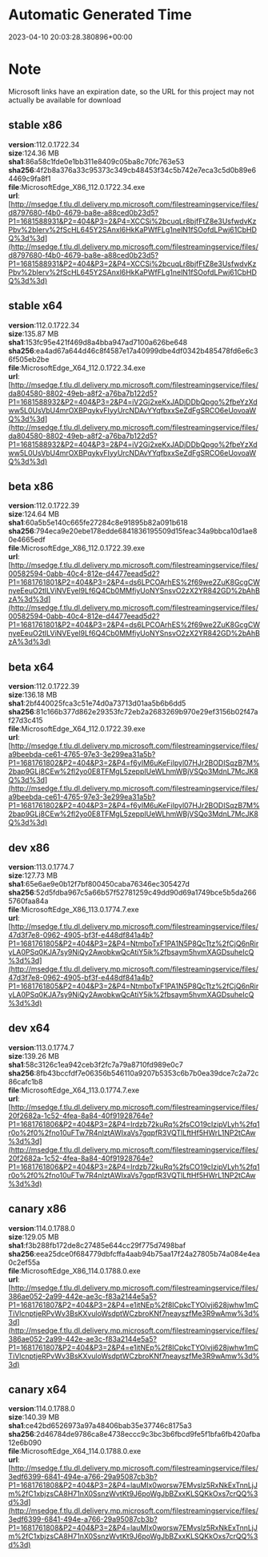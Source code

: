 # Automatic Generated Time
2023-04-10 20:03:28.380896+00:00

# Note
Microsoft links have an expiration date, so the URL for this project may not actually be available for download

## stable x86
**version**:112.0.1722.34  
**size**:124.36 MB  
**sha1**:86a58c1fde0e1bb311e8409c05ba8c70fc763e53  
**sha256**:4f2b8a376a33c95373c349cb48453f34c5b742e7eca3c5d0b89e64469c9fa8f1  
**file**:MicrosoftEdge_X86_112.0.1722.34.exe  
**url**:[http://msedge.f.tlu.dl.delivery.mp.microsoft.com/filestreamingservice/files/d8797680-f4b0-4679-ba8e-a88ced0b23d5?P1=1681588931&P2=404&P3=2&P4=XCCSi%2bcuqLr8bjfFtZ8e3UsfwdvKzPbv%2bIerv%2fScHL645Y2SAnxl6HkKaPWfFLg1nelN1fSOofdLPwj61CbHDQ%3d%3d](http://msedge.f.tlu.dl.delivery.mp.microsoft.com/filestreamingservice/files/d8797680-f4b0-4679-ba8e-a88ced0b23d5?P1=1681588931&P2=404&P3=2&P4=XCCSi%2bcuqLr8bjfFtZ8e3UsfwdvKzPbv%2bIerv%2fScHL645Y2SAnxl6HkKaPWfFLg1nelN1fSOofdLPwj61CbHDQ%3d%3d)  

## stable x64
**version**:112.0.1722.34  
**size**:135.87 MB  
**sha1**:153fc95e421f469d8a4bba947ad7100a626be648  
**sha256**:ea4ad67a644d46c8f4587e17a40999dbe4df0342b485478fd6e6c36f505eb2be  
**file**:MicrosoftEdge_X64_112.0.1722.34.exe  
**url**:[http://msedge.f.tlu.dl.delivery.mp.microsoft.com/filestreamingservice/files/da804580-8802-49eb-a8f2-a76ba7b122d5?P1=1681588932&P2=404&P3=2&P4=iV2Gj2xeKxJADjDDbQpgo%2fbeYzXdww5L0UsVbU4mrOXBPqykvFIyyUrcNDAvYYqfbxxSeZdFgSRCO6eUovoaWQ%3d%3d](http://msedge.f.tlu.dl.delivery.mp.microsoft.com/filestreamingservice/files/da804580-8802-49eb-a8f2-a76ba7b122d5?P1=1681588932&P2=404&P3=2&P4=iV2Gj2xeKxJADjDDbQpgo%2fbeYzXdww5L0UsVbU4mrOXBPqykvFIyyUrcNDAvYYqfbxxSeZdFgSRCO6eUovoaWQ%3d%3d)  

## beta x86
**version**:112.0.1722.39  
**size**:124.64 MB  
**sha1**:60a5b5e140c665fe27284c8e91895b82a091b618  
**sha256**:794eca9e20ebe178edde6841836195509d15feac34a9bbca10d1ae80e4665edf  
**file**:MicrosoftEdge_X86_112.0.1722.39.exe  
**url**:[http://msedge.f.tlu.dl.delivery.mp.microsoft.com/filestreamingservice/files/00582594-0abb-40c4-812e-d4477eead5d2?P1=1681761801&P2=404&P3=2&P4=ds6LPCOArhES%2f69we2ZuK8GcgCWnyeEeuO2tILViNVEyel9Lf6Q4Cb0MMfiyUoNYSnsvO2zX2YR842GD%2bAhBzA%3d%3d](http://msedge.f.tlu.dl.delivery.mp.microsoft.com/filestreamingservice/files/00582594-0abb-40c4-812e-d4477eead5d2?P1=1681761801&P2=404&P3=2&P4=ds6LPCOArhES%2f69we2ZuK8GcgCWnyeEeuO2tILViNVEyel9Lf6Q4Cb0MMfiyUoNYSnsvO2zX2YR842GD%2bAhBzA%3d%3d)  

## beta x64
**version**:112.0.1722.39  
**size**:136.18 MB  
**sha1**:2bf440025fca3c51e74d0a73713d01aa5b6b6dd5  
**sha256**:81c166b377d862e29353fc72eb2a2683269b970e29ef3156b02f47af27d3c415  
**file**:MicrosoftEdge_X64_112.0.1722.39.exe  
**url**:[http://msedge.f.tlu.dl.delivery.mp.microsoft.com/filestreamingservice/files/a9beebda-ce61-4765-97e3-3e299ea31a5b?P1=1681761802&P2=404&P3=2&P4=f6yIM6uKeFiIpyl07HJr2BODISqzB7M%2bap9GLj8CEw%2fl2yo0E8TFMgL5zeppIUeWLhmWBjVSQo3MdnL7McJK8Q%3d%3d](http://msedge.f.tlu.dl.delivery.mp.microsoft.com/filestreamingservice/files/a9beebda-ce61-4765-97e3-3e299ea31a5b?P1=1681761802&P2=404&P3=2&P4=f6yIM6uKeFiIpyl07HJr2BODISqzB7M%2bap9GLj8CEw%2fl2yo0E8TFMgL5zeppIUeWLhmWBjVSQo3MdnL7McJK8Q%3d%3d)  

## dev x86
**version**:113.0.1774.7  
**size**:127.73 MB  
**sha1**:65e6ae9e0b12f7bf800450caba76346ec305427d  
**sha256**:52d5fdba967c5a66b57f52781259c49dd90d69a1749bce5b5da2665760faa84a  
**file**:MicrosoftEdge_X86_113.0.1774.7.exe  
**url**:[http://msedge.f.tlu.dl.delivery.mp.microsoft.com/filestreamingservice/files/47d3f7e8-0962-4905-bf3f-e448df841a4b?P1=1681761805&P2=404&P3=2&P4=NtmboTxF1PA1N5P8QcTtz%2fCjQ6nRiryLA0PSq0KJA7sy9NiQy2AwobkwQcAtiY5ik%2fbsaym5hvmXAGDsuheIcQ%3d%3d](http://msedge.f.tlu.dl.delivery.mp.microsoft.com/filestreamingservice/files/47d3f7e8-0962-4905-bf3f-e448df841a4b?P1=1681761805&P2=404&P3=2&P4=NtmboTxF1PA1N5P8QcTtz%2fCjQ6nRiryLA0PSq0KJA7sy9NiQy2AwobkwQcAtiY5ik%2fbsaym5hvmXAGDsuheIcQ%3d%3d)  

## dev x64
**version**:113.0.1774.7  
**size**:139.26 MB  
**sha1**:58c3126c1ea942ceb3f2fc7a79a8710fd989e0c7  
**sha256**:8fb43bccfdf7e06356b546110a9207b5353c6b7b0ea39dce7c2a72c86cafc1b8  
**file**:MicrosoftEdge_X64_113.0.1774.7.exe  
**url**:[http://msedge.f.tlu.dl.delivery.mp.microsoft.com/filestreamingservice/files/20f2682a-1c52-4fea-8a84-40f91928764e?P1=1681761806&P2=404&P3=2&P4=Irdzb72kuRq%2fsCO19cIzipVLyh%2fq1r0o%2f0%2fno10uFTw7R4nlztAWIxaVs7gqpfR3VQTlLftHf5HWrL1NP2tCAw%3d%3d](http://msedge.f.tlu.dl.delivery.mp.microsoft.com/filestreamingservice/files/20f2682a-1c52-4fea-8a84-40f91928764e?P1=1681761806&P2=404&P3=2&P4=Irdzb72kuRq%2fsCO19cIzipVLyh%2fq1r0o%2f0%2fno10uFTw7R4nlztAWIxaVs7gqpfR3VQTlLftHf5HWrL1NP2tCAw%3d%3d)  

## canary x86
**version**:114.0.1788.0  
**size**:129.05 MB  
**sha1**:f3b288fb172de8c27485e644cc29f775d7498baf  
**sha256**:eea25dce0f684779dbfcffa4aab94b75aa17f24a27805b74a084e4ea0c2ef55a  
**file**:MicrosoftEdge_X86_114.0.1788.0.exe  
**url**:[http://msedge.f.tlu.dl.delivery.mp.microsoft.com/filestreamingservice/files/386ae052-2a99-442e-ae3c-f83a2144e5a5?P1=1681761807&P2=404&P3=2&P4=e1itNEp%2f8ICpkcTYOlvji628jwhw1mCTiVlcnptjeRPvWv3BsKXvuloWsdptWCzbroKNf7neayszfMe3R9wAmw%3d%3d](http://msedge.f.tlu.dl.delivery.mp.microsoft.com/filestreamingservice/files/386ae052-2a99-442e-ae3c-f83a2144e5a5?P1=1681761807&P2=404&P3=2&P4=e1itNEp%2f8ICpkcTYOlvji628jwhw1mCTiVlcnptjeRPvWv3BsKXvuloWsdptWCzbroKNf7neayszfMe3R9wAmw%3d%3d)  

## canary x64
**version**:114.0.1788.0  
**size**:140.39 MB  
**sha1**:ce42bd6526973a97a48406bab35e37746c8175a3  
**sha256**:2d46784de9786ca8e4738eccc9c3bc3b6fbcd9fe5f1bfa6fb420afba12e6b090  
**file**:MicrosoftEdge_X64_114.0.1788.0.exe  
**url**:[http://msedge.f.tlu.dl.delivery.mp.microsoft.com/filestreamingservice/files/3edf6399-6841-494e-a766-29a95087cb3b?P1=1681761808&P2=404&P3=2&P4=lauMIx0worsw7EMvslz5RxNkExTnnLjJm%2fC1xbjzsCA8H71nX0SsnzWvtKt9J6poWgJbBZxxKLSQKkOxs7crQQ%3d%3d](http://msedge.f.tlu.dl.delivery.mp.microsoft.com/filestreamingservice/files/3edf6399-6841-494e-a766-29a95087cb3b?P1=1681761808&P2=404&P3=2&P4=lauMIx0worsw7EMvslz5RxNkExTnnLjJm%2fC1xbjzsCA8H71nX0SsnzWvtKt9J6poWgJbBZxxKLSQKkOxs7crQQ%3d%3d)  

